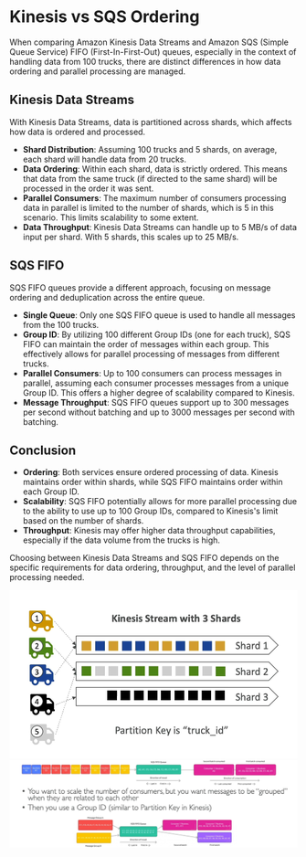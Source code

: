 # Kinesis vs SQS Ordering

When comparing Amazon Kinesis Data Streams and Amazon SQS (Simple Queue Service) FIFO (First-In-First-Out) queues, especially in the context of handling data from 100 trucks, there are distinct differences in how data ordering and parallel processing are managed.

## Kinesis Data Streams

With Kinesis Data Streams, data is partitioned across shards, which affects how data is ordered and processed.

- **Shard Distribution**: Assuming 100 trucks and 5 shards, on average, each shard will handle data from 20 trucks.
- **Data Ordering**: Within each shard, data is strictly ordered. This means that data from the same truck (if directed to the same shard) will be processed in the order it was sent.
- **Parallel Consumers**: The maximum number of consumers processing data in parallel is limited to the number of shards, which is 5 in this scenario. This limits scalability to some extent.
- **Data Throughput**: Kinesis Data Streams can handle up to 5 MB/s of data input per shard. With 5 shards, this scales up to 25 MB/s.

## SQS FIFO

SQS FIFO queues provide a different approach, focusing on message ordering and deduplication across the entire queue.

- **Single Queue**: Only one SQS FIFO queue is used to handle all messages from the 100 trucks.
- **Group ID**: By utilizing 100 different Group IDs (one for each truck), SQS FIFO can maintain the order of messages within each group. This effectively allows for parallel processing of messages from different trucks.
- **Parallel Consumers**: Up to 100 consumers can process messages in parallel, assuming each consumer processes messages from a unique Group ID. This offers a higher degree of scalability compared to Kinesis.
- **Message Throughput**: SQS FIFO queues support up to 300 messages per second without batching and up to 3000 messages per second with batching.

## Conclusion

- **Ordering**: Both services ensure ordered processing of data. Kinesis maintains order within shards, while SQS FIFO maintains order within each Group ID.
- **Scalability**: SQS FIFO potentially allows for more parallel processing due to the ability to use up to 100 Group IDs, compared to Kinesis's limit based on the number of shards.
- **Throughput**: Kinesis may offer higher data throughput capabilities, especially if the data volume from the trucks is high.

Choosing between Kinesis Data Streams and SQS FIFO depends on the specific requirements for data ordering, throughput, and the level of parallel processing needed.

![Kinesis vs SQS FIFO](../z_resources/images/kinesis/data-ordering.png)
![Kinesis vs SQS FIFO](../z_resources/images/kinesis/sqs-fifo.png)